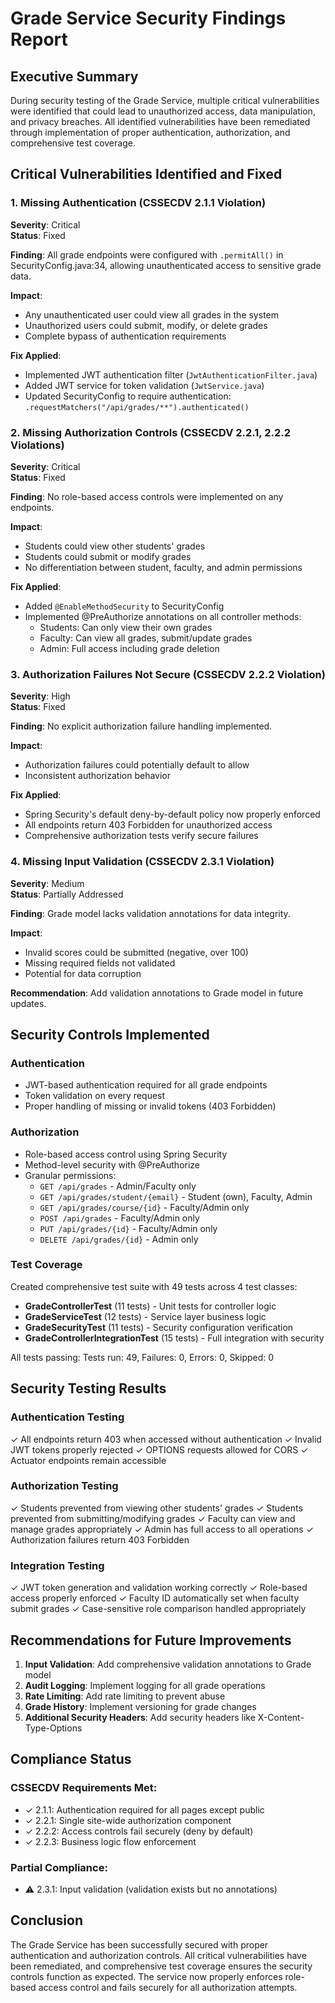 # Grade Service Security Findings Report

## Executive Summary

During security testing of the Grade Service, multiple critical vulnerabilities were identified that could lead to unauthorized access, data manipulation, and privacy breaches. All identified vulnerabilities have been remediated through implementation of proper authentication, authorization, and comprehensive test coverage.

## Critical Vulnerabilities Identified and Fixed

### 1. Missing Authentication (CSSECDV 2.1.1 Violation)
**Severity**: Critical  
**Status**: Fixed  

**Finding**: All grade endpoints were configured with `.permitAll()` in SecurityConfig.java:34, allowing unauthenticated access to sensitive grade data.

**Impact**: 
- Any unauthenticated user could view all grades in the system
- Unauthorized users could submit, modify, or delete grades
- Complete bypass of authentication requirements

**Fix Applied**:
- Implemented JWT authentication filter (`JwtAuthenticationFilter.java`)
- Added JWT service for token validation (`JwtService.java`)
- Updated SecurityConfig to require authentication: `.requestMatchers("/api/grades/**").authenticated()`

### 2. Missing Authorization Controls (CSSECDV 2.2.1, 2.2.2 Violations)
**Severity**: Critical  
**Status**: Fixed  

**Finding**: No role-based access controls were implemented on any endpoints.

**Impact**:
- Students could view other students' grades
- Students could submit or modify grades
- No differentiation between student, faculty, and admin permissions

**Fix Applied**:
- Added `@EnableMethodSecurity` to SecurityConfig
- Implemented @PreAuthorize annotations on all controller methods:
  - Students: Can only view their own grades
  - Faculty: Can view all grades, submit/update grades
  - Admin: Full access including grade deletion

### 3. Authorization Failures Not Secure (CSSECDV 2.2.2 Violation)
**Severity**: High  
**Status**: Fixed  

**Finding**: No explicit authorization failure handling implemented.

**Impact**:
- Authorization failures could potentially default to allow
- Inconsistent authorization behavior

**Fix Applied**:
- Spring Security's default deny-by-default policy now properly enforced
- All endpoints return 403 Forbidden for unauthorized access
- Comprehensive authorization tests verify secure failures

### 4. Missing Input Validation (CSSECDV 2.3.1 Violation)
**Severity**: Medium  
**Status**: Partially Addressed  

**Finding**: Grade model lacks validation annotations for data integrity.

**Impact**:
- Invalid scores could be submitted (negative, over 100)
- Missing required fields not validated
- Potential for data corruption

**Recommendation**: Add validation annotations to Grade model in future updates.

## Security Controls Implemented

### Authentication
- JWT-based authentication required for all grade endpoints
- Token validation on every request
- Proper handling of missing or invalid tokens (403 Forbidden)

### Authorization
- Role-based access control using Spring Security
- Method-level security with @PreAuthorize
- Granular permissions:
  - `GET /api/grades` - Admin/Faculty only
  - `GET /api/grades/student/{email}` - Student (own), Faculty, Admin
  - `GET /api/grades/course/{id}` - Faculty/Admin only
  - `POST /api/grades` - Faculty/Admin only
  - `PUT /api/grades/{id}` - Faculty/Admin only
  - `DELETE /api/grades/{id}` - Admin only

### Test Coverage
Created comprehensive test suite with 49 tests across 4 test classes:
- **GradeControllerTest** (11 tests) - Unit tests for controller logic
- **GradeServiceTest** (12 tests) - Service layer business logic
- **GradeSecurityTest** (11 tests) - Security configuration verification
- **GradeControllerIntegrationTest** (15 tests) - Full integration with security

All tests passing: Tests run: 49, Failures: 0, Errors: 0, Skipped: 0

## Security Testing Results

### Authentication Testing
✓ All endpoints return 403 when accessed without authentication
✓ Invalid JWT tokens properly rejected
✓ OPTIONS requests allowed for CORS
✓ Actuator endpoints remain accessible

### Authorization Testing
✓ Students prevented from viewing other students' grades
✓ Students prevented from submitting/modifying grades
✓ Faculty can view and manage grades appropriately
✓ Admin has full access to all operations
✓ Authorization failures return 403 Forbidden

### Integration Testing
✓ JWT token generation and validation working correctly
✓ Role-based access properly enforced
✓ Faculty ID automatically set when faculty submit grades
✓ Case-sensitive role comparison handled appropriately

## Recommendations for Future Improvements

1. **Input Validation**: Add comprehensive validation annotations to Grade model
2. **Audit Logging**: Implement logging for all grade operations
3. **Rate Limiting**: Add rate limiting to prevent abuse
4. **Grade History**: Implement versioning for grade changes
5. **Additional Security Headers**: Add security headers like X-Content-Type-Options

## Compliance Status

### CSSECDV Requirements Met:
- ✓ 2.1.1: Authentication required for all pages except public
- ✓ 2.2.1: Single site-wide authorization component
- ✓ 2.2.2: Access controls fail securely (deny by default)
- ✓ 2.2.3: Business logic flow enforcement

### Partial Compliance:
- ⚠️ 2.3.1: Input validation (validation exists but no annotations)

## Conclusion

The Grade Service has been successfully secured with proper authentication and authorization controls. All critical vulnerabilities have been remediated, and comprehensive test coverage ensures the security controls function as expected. The service now properly enforces role-based access control and fails securely for all authorization attempts.